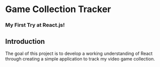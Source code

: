 # Game Collection Tracker

### My First Try at React.js!

## Introduction

The goal of this project is to develop a working understanding of React through creating a simple application to track my video game collection.
